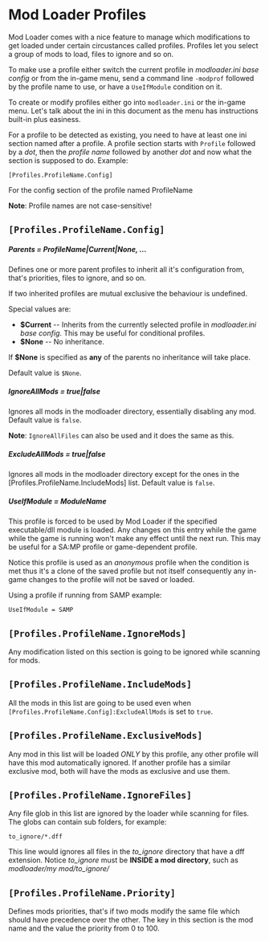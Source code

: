 Mod Loader Profiles
========================

Mod Loader comes with a nice feature to manage which modifications to get loaded under certain circustances called profiles.
Profiles let you select a group of mods to load, files to ignore and so on.

To make use a profile either switch the current profile in *modloader.ini base config* or from the in-game menu, send a command line `-modprof` followed by the profile name to use, or have a `UseIfModule` condition on it.

To create or modify profiles either go into `modloader.ini` or the in-game menu.
Let's talk about the ini in this document as the menu has instructions built-in plus easiness.

For a profile to be detected as existing, you need to have at least one ini section named after a profile.
A profile section starts with `Profile` followed by a *dot*, then the *profile name* followed by another *dot* and now what the section is supposed to do. Example:

    [Profiles.ProfileName.Config]

For the config section of the profile named ProfileName

__Note__: Profile names are not case-sensitive!

`[Profiles.ProfileName.Config] `
--------------------------------------

##### Parents = ProfileName|$Current|$None, ...

Defines one or more parent profiles to inherit all it's configuration from, that's priorities, files to ignore, and so on.

If two inherited profiles are mutual exclusive the behaviour is undefined.

Special values are:
* **$Current** -- Inherits from the currently selected profile in *modloader.ini base config*. This may be useful for conditional profiles.
* **$None**    -- No inheritance.

If **$None** is specified as **any** of the parents no inheritance will take place.

Default value is `$None`.

##### IgnoreAllMods = true|false

Ignores all mods in the modloader directory, essentially disabling any mod.
Default value is `false`.

__Note__: `IgnoreAllFiles` can also be used and it does the same as this.

##### ExcludeAllMods = true|false

Ignores all mods in the modloader directory except for the ones in the [Profiles.ProfileName.IncludeMods] list. 
Default value is `false`.

##### UseIfModule = ModuleName

This profile is forced to be used by Mod Loader if the specified executable/dll module is loaded.
Any changes on this entry while the game while the game is running won't make any effect until the next run.
This may be useful for a SA:MP profile or game-dependent profile.

Notice this profile is used as an *anonymous* profile when the condition is met thus it's a clone of the saved profile but not itself consequently any in-game changes to the profile will not be saved or loaded.

Using a profile if running from SAMP example:

    UseIfModule = SAMP

`[Profiles.ProfileName.IgnoreMods]`
--------------------------------------
Any modification listed on this section is going to be ignored while scanning for mods.

`[Profiles.ProfileName.IncludeMods]`
--------------------------------------
All the mods in this list are going to be used even when `[Profiles.ProfileName.Config]:ExcludeAllMods` is set to `true`. 

`[Profiles.ProfileName.ExclusiveMods]`
--------------------------------------
Any mod in this list will be loaded *ONLY* by this profile, any other profile will have this mod automatically ignored.
If another profile has a similar exclusive mod, both will have the mods as exclusive and use them.

`[Profiles.ProfileName.IgnoreFiles]`
--------------------------------------
Any file glob  in this list are ignored by the loader while scanning for files.
The globs can contain sub folders, for example:

    to_ignore/*.dff

This line would ignores all files in the *to_ignore* directory that have a dff extension.
Notice *to_ignore* must be **INSIDE a mod directory**, such as *modloader/my mod/to_ignore/*

`[Profiles.ProfileName.Priority]`
--------------------------------------
Defines mods priorities, that's if two mods modify the same file which should have precedence over the other.
The key in this section is the mod name and the value the priority from 0 to 100.
